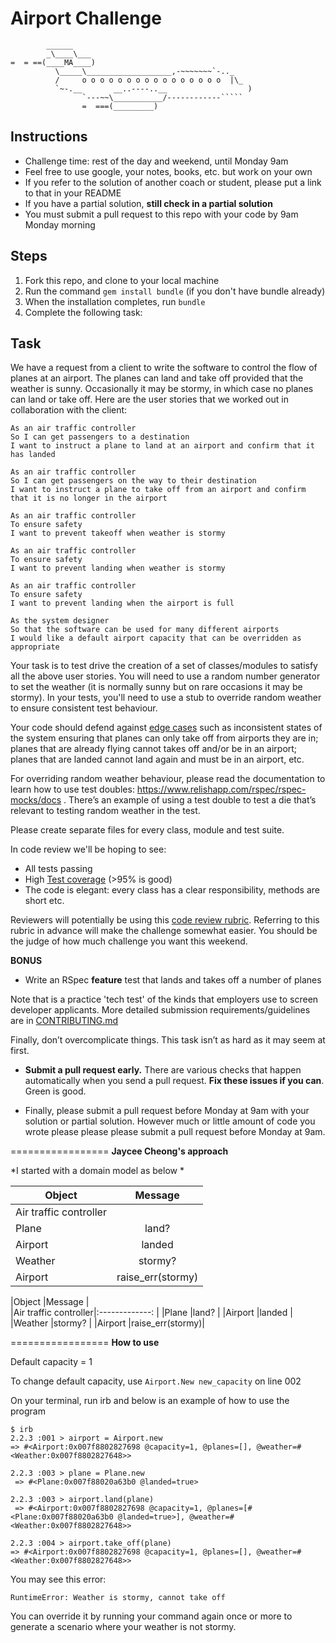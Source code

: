 Airport Challenge
=================

```
        ______
        _\____\___
=  = ==(____MA____)
          \_____\___________________,-~~~~~~~`-.._
          /     o o o o o o o o o o o o o o o o  |\_
          `~-.__       __..----..__                  )
                `---~~\___________/------------`````
                =  ===(_________)

```

Instructions
---------

* Challenge time: rest of the day and weekend, until Monday 9am
* Feel free to use google, your notes, books, etc. but work on your own
* If you refer to the solution of another coach or student, please put a link to that in your README
* If you have a partial solution, **still check in a partial solution**
* You must submit a pull request to this repo with your code by 9am Monday morning

Steps
-------

1. Fork this repo, and clone to your local machine
2. Run the command `gem install bundle` (if you don't have bundle already)
3. When the installation completes, run `bundle`
4. Complete the following task:

Task
-----

We have a request from a client to write the software to control the flow of planes at an airport. The planes can land and take off provided that the weather is sunny. Occasionally it may be stormy, in which case no planes can land or take off.  Here are the user stories that we worked out in collaboration with the client:

```
As an air traffic controller 
So I can get passengers to a destination 
I want to instruct a plane to land at an airport and confirm that it has landed 

As an air traffic controller 
So I can get passengers on the way to their destination 
I want to instruct a plane to take off from an airport and confirm that it is no longer in the airport

As an air traffic controller 
To ensure safety 
I want to prevent takeoff when weather is stormy 

As an air traffic controller 
To ensure safety 
I want to prevent landing when weather is stormy 

As an air traffic controller 
To ensure safety 
I want to prevent landing when the airport is full 

As the system designer
So that the software can be used for many different airports
I would like a default airport capacity that can be overridden as appropriate
```

Your task is to test drive the creation of a set of classes/modules to satisfy all the above user stories. You will need to use a random number generator to set the weather (it is normally sunny but on rare occasions it may be stormy). In your tests, you'll need to use a stub to override random weather to ensure consistent test behaviour.

Your code should defend against [edge cases](http://programmers.stackexchange.com/questions/125587/what-are-the-difference-between-an-edge-case-a-corner-case-a-base-case-and-a-b) such as inconsistent states of the system ensuring that planes can only take off from airports they are in; planes that are already flying cannot takes off and/or be in an airport; planes that are landed cannot land again and must be in an airport, etc.

For overriding random weather behaviour, please read the documentation to learn how to use test doubles: https://www.relishapp.com/rspec/rspec-mocks/docs . There’s an example of using a test double to test a die that’s relevant to testing random weather in the test.

Please create separate files for every class, module and test suite.

In code review we'll be hoping to see:

* All tests passing
* High [Test coverage](https://github.com/makersacademy/course/blob/master/pills/test_coverage.md) (>95% is good)
* The code is elegant: every class has a clear responsibility, methods are short etc. 

Reviewers will potentially be using this [code review rubric](docs/review.md).  Referring to this rubric in advance will make the challenge somewhat easier.  You should be the judge of how much challenge you want this weekend.

**BONUS**

* Write an RSpec **feature** test that lands and takes off a number of planes

Note that is a practice 'tech test' of the kinds that employers use to screen developer applicants.  More detailed submission requirements/guidelines are in [CONTRIBUTING.md](CONTRIBUTING.md)

Finally, don’t overcomplicate things. This task isn’t as hard as it may seem at first.

* **Submit a pull request early.**  There are various checks that happen automatically when you send a pull request.  **Fix these issues if you can**.  Green is good.

* Finally, please submit a pull request before Monday at 9am with your solution or partial solution.  However much or little amount of code you wrote please please please submit a pull request before Monday at 9am.

=================
**Jaycee Cheong's approach**

*I started with a domain model as below *

|Object                |Message         |  
| -------------        |:-------------: |
|Air traffic controller| |
|Plane                 |land?           |
|Airport               |landed          |
|Weather               |stormy?         |
|Airport               |raise_err(stormy)|

|Object                |Message         |  
|Air traffic controller|:-------------: |
|Plane                 |land?           |
|Airport               |landed          |
|Weather               |stormy?         |
|Airport               |raise_err(stormy)|


=================
**How to use**

Default capacity = 1

To change default capacity, use `Airport.New new_capacity` on line 002

On your terminal, run irb and below is an example of how to use the program

```
$ irb
2.2.3 :001 > airport = Airport.new
=> #<Airport:0x007f8802827698 @capacity=1, @planes=[], @weather=#<Weather:0x007f8802827648>> 

2.2.3 :003 > plane = Plane.new
 => #<Plane:0x007f88020a63b0 @landed=true> 
 
2.2.3 :003 > airport.land(plane)
 => #<Airport:0x007f8802827698 @capacity=1, @planes=[#<Plane:0x007f88020a63b0 @landed=true>], @weather=#<Weather:0x007f8802827648>>
 
2.2.3 :004 > airport.take_off(plane)
=> #<Airport:0x007f8802827698 @capacity=1, @planes=[], @weather=#<Weather:0x007f8802827648>>
```

You may see this error:

`RuntimeError: Weather is stormy, cannot take off`

You can override it by running your command again once or more to generate a scenario where your weather is not stormy. 
